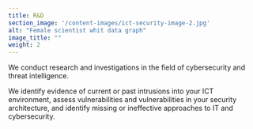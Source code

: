 ```yaml
---
title: R&D
section_image: '/content-images/ict-security-image-2.jpg'
alt: "Female scientist whit data graph"
image_title: ""
weight: 2
---
```


We conduct research and investigations in the field of cybersecurity and threat intelligence.

We identify evidence of current or past intrusions into your ICT environment, assess vulnerabilities and
vulnerabilities in your security architecture, and identify missing or ineffective approaches to IT and cybersecurity.
